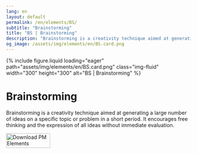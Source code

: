 ```yaml
---
lang: en
layout: default
permalink: /en/elements/BS/
subtitle: "Brainstorming"
title: "BS | Brainstorming"
description: "Brainstorming is a creativity technique aimed at generating a large number of ideas on a specific topic or problem in a short period. It encourages free thinking and the expression of all ideas without immediate evaluation."
og_image: /assets/img/elements/en/BS.card.png
---
```


{% include figure.liquid loading="eager" path="assets/img/elements/en/BS.card.png" class="img-fluid" width="300" height="300" alt="BS | Brainstorming" %}

# Brainstorming

Brainstorming is a creativity technique aimed at generating a large number of ideas on a specific topic or problem in a short period. It encourages free thinking and the expression of all ideas without immediate evaluation.

<a href="https://apps.apple.com/app/apple-store/id6738084498?pt=127441684&ct=website&mt=8">
  <img src="{{ "assets/img/en/appstore.png" | relative_url }}" width="120" height="40" alt="Download PM Elements">
</a>
